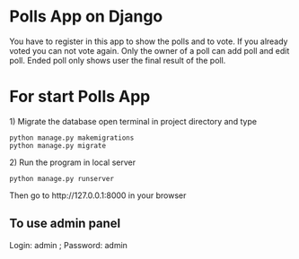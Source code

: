 # Polls App on Django
You have to register in this app to show the polls and to vote. 
If you already voted you can not vote again. 
Only the owner of a poll can add poll and edit poll. 
Ended poll only shows user the final result of the poll. 

<h1>For start Polls App</h1>

<p>1) Migrate the database open terminal in project directory and type</p>
<code>python manage.py makemigrations</code><br>
<code>python manage.py migrate</code>

<p>2) Run the program in local server</p>
<code>python manage.py runserver</code>
<p>Then go to http://127.0.0.1:8000 in your browser</p>

<h2>To use admin panel</h2>
<p>Login: admin ; Password: admin </p>
